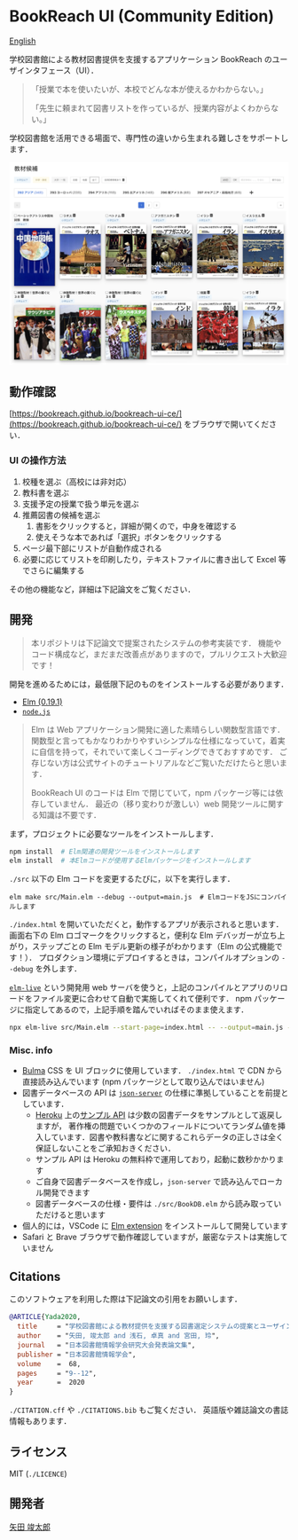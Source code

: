 # BookReach UI (Community Edition)

[English](./README.md)

学校図書館による教材図書提供を支援するアプリケーション BookReach のユーザインタフェース（UI）．

> 「授業で本を使いたいが、本校でどんな本が使えるかわからない。」
>
> 「先生に頼まれて図書リストを作っているが、授業内容がよくわからない。」

学校図書館を活用できる場面で、専門性の違いから生まれる難しさをサポートします．

![BookReach-UIの画面イメージ ](/assets/bookreach-ui.png)

## 動作確認

[https://bookreach.github.io/bookreach-ui-ce/](https://bookreach.github.io/bookreach-ui-ce/) をブラウザで開いてください．

### UI の操作方法

1. 校種を選ぶ（高校には非対応）
2. 教科書を選ぶ
3. 支援予定の授業で扱う単元を選ぶ
4. 推薦図書の候補を選ぶ
   1. 書影をクリックすると，詳細が開くので，中身を確認する
   2. 使えそうな本であれば「選択」ボタンをクリックする
5. ページ最下部にリストが自動作成される
6. 必要に応じてリストを印刷したり，テキストファイルに書き出して Excel 等でさらに編集する

その他の機能など，詳細は下記論文をご覧ください．

## 開発

> 本リポジトリは下記論文で提案されたシステムの参考実装です．
> 機能やコード構成など，まだまだ改善点がありますので，プルリクエスト大歓迎です！

開発を進めるためには，最低限下記のものをインストールする必要があります．

- [Elm (0.19.1)](https://elm-lang.org/)
- [`node.js`](https://nodejs.org/en/)

> Elm は Web アプリケーション開発に適した素晴らしい関数型言語です．
> 関数型と言ってもかなりわかりやすいシンプルな仕様になっていて，着実に自信を持って，それでいて楽しくコーディングできておすすめです．
> ご存じない方は公式サイトのチュートリアルなどご覧いただけたらと思います．
>
> BookReach UI のコードは Elm で閉じていて，npm パッケージ等には依存していません．
> 最近の（移り変わりが激しい）web 開発ツールに関する知識は不要です．

まず，プロジェクトに必要なツールをインストールします．

```bash
npm install  # Elm関連の開発ツールをインストールします
elm install  # 本Elmコードが使用するElmパッケージをインストールします
```

`./src` 以下の Elm コードを変更するたびに，以下を実行します．

```shell
elm make src/Main.elm --debug --output=main.js  # ElmコードをJSにコンパイルします
```

`./index.html` を開いていただくと，動作するアプリが表示されると思います．
画面右下の Elm ロゴマークをクリックすると，便利な Elm デバッガーが立ち上がり，ステップごとの Elm モデル更新の様子がわかります（Elm の公式機能です！）．
プロダクション環境にデプロイするときは，コンパイルオプションの `--debug` を外します．

[`elm-live`](https://github.com/wking-io/elm-live) という開発用 web サーバを使うと，上記のコンパイルとアプリのリロードをファイル変更に合わせて自動で実施してくれて便利です．
npm パッケージに指定してあるので，上記手順を踏んでいればそのまま使えます．

```bash
npx elm-live src/Main.elm --start-page=index.html -- --output=main.js --debug
```

### Misc. info

- [Bulma](https://bulma.io) CSS を UI ブロックに使用しています． `./index.html` で CDN から直接読み込んでいます (npm パッケージとして取り込んではいません)
- 図書データベースの API は [`json-server`](https://github.com/typicode/json-server) の仕様に準拠していることを前提としています．
  - [Heroku](https://heroku.com) 上の[サンプル API](https://sample-bookdb.herokuapp.com/) は少数の図書データをサンプルとして返戻しますが， 著作権の問題でいくつかのフィールドについてランダム値を挿入しています．図書や教科書などに関するこれらデータの正しさは全く保証しないことをご承知おきください．
  - サンプル API は Heroku の無料枠で運用しており，起動に数秒かかります
  - ご自身で図書データベースを作成し，`json-server` で読み込んでローカル開発できます
  - 図書データベースの仕様・要件は `./src/BookDB.elm` から読み取っていただけると思います
- 個人的には，VSCode に [Elm extension](https://github.com/elm-tooling/elm-language-client-vscode) をインストールして開発しています
- Safari と Brave ブラウザで動作確認していますが，厳密なテストは実施していません

## Citations

このソフトウェアを利用した際は下記論文の引用をお願いします．

```bibtex
@ARTICLE{Yada2020,
  title     = "学校図書館による教材提供を支援する図書選定システムの提案とユーザインタフェースの予備的評価",
  author    = "矢田, 竣太郎 and 浅石, 卓真 and 宮田, 玲",
  journal   = "日本図書館情報学会研究大会発表論文集",
  publisher = "日本図書館情報学会",
  volume    =  68,
  pages     = "9--12",
  year      =  2020
}
```

`./CITATION.cff` や `./CITATIONS.bib` もご覧ください．
英語版や雑誌論文の書誌情報もあります．

## ライセンス

MIT (`./LICENCE`)

## 開発者

[矢田 竣太郎](https://shuntaroy.com)
